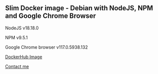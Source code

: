 ## Slim Docker image - Debian with NodeJS, NPM and Google Chrome Browser



NodeJS v18.18.0

NPM v9.5.1

Google Chrome browser v117.0.5938.132

[DockerHub Image](https://hub.docker.com/r/rvancea/nodejs-chrome)

[Contact me](https://razvanvancea.ro/#contact)
